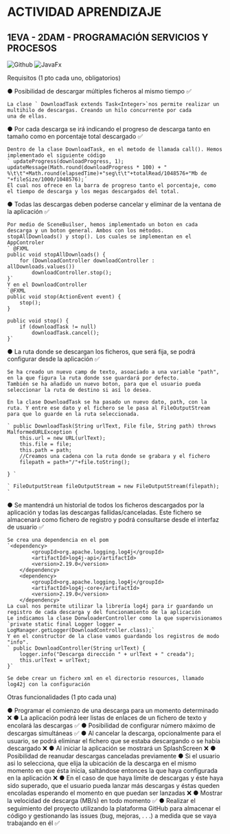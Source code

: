 # ACTIVIDAD APRENDIZAJE
## 1EVA - 2DAM - PROGRAMACIÓN SERVICIOS Y PROCESOS

![Github](https://img.shields.io/badge/github-black?style=for-the-badge&logo=github&logoColor=white)
![JavaFx](https://img.shields.io/badge/JavaFx-orange?style=for-the-badge&logo=javafx&logoColor=white)

Requisitos (1 pto cada uno, obligatorios)

●	Posibilidad de descargar múltiples ficheros al mismo tiempo  ✅
    
    La clase ` DownloadTask extends Task<Integer>`nos permite realizar un multihilo de descargas. Creando un hilo concurrente por cada
    una de ellas.

●	Por cada descarga se irá indicando el progreso de descarga tanto en tamaño como en porcentaje total descargado ✅

    Dentro de la clase DownloadTask, en el metodo de llamada call(). Hemos implementado el siguiente código
    ` updateProgress(downloadProgress, 1);
    updateMessage(Math.round(downloadProgress * 100) + " %\t\t"+Math.round(elapsedTime)+"seg\t\t"+totalRead/1048576+"Mb de "+fileSize/1000/1048576);´
    El cual nos ofrece en la barra de progreso tanto el porcentaje, como el tiempo de descarga y los megas descargados del total.

●	Todas las descargas deben poderse cancelar y eliminar de la ventana de la aplicación ✅

    Por medio de SceneBuilser, hemos implementado un boton en cada descarga y un boton general. Ambos con los métodos.
    stopAllDownloads() y stop(). Los cuales se implementan en el AppControler
    ` @FXML
    public void stopAllDownloads() {
        for (DownloadController downloadController : allDownloads.values())
            downloadController.stop();
    }`
    Y en el DownloadController
    `@FXML
    public void stop(ActionEvent event) {
        stop();
    }

    public void stop() {
        if (downloadTask != null)
            downloadTask.cancel();
    }`
●	La ruta donde se descargan los ficheros, que será fija, se podrá configurar desde la aplicación ✅

    Se ha creado un nuevo camp de texto, asoaciado a una variable "path", en la que figura la ruta donde sse guardará por defecto.
    También se ha añadido un nuevo boton, para que el usuario pueda seleccionar la ruta de destino si así lo desea.

    En la clase DownloadTask se ha pasado un nuevo dato, path, con la ruta. Y entre ese dato y el fichero se le pasa al FileOutputStream 
    para que lo guarde en la ruta seleccionada.

    ` public DownloadTask(String urlText, File file, String path) throws MalformedURLException {
        this.url = new URL(urlText);
        this.file = file;
        this.path = path;
        //Creamos una cadena con la ruta donde se grabara y el fichero
        filepath = path+"/"+file.toString();

    } `

    ` FileOutputStream fileOutputStream = new FileOutputStream(filepath); `
●	Se mantendrá un historial de todos los ficheros descargados por la aplicación y todas las descargas fallidas/canceladas. Este fichero se almacenará 
    como fichero de registro y podrá consultarse desde el interfaz de usuario ✅
    
    Se crea una dependencia en el pom
    `<dependency>
            <groupId>org.apache.logging.log4j</groupId>
            <artifactId>log4j-api</artifactId>
            <version>2.19.0</version>
        </dependency>
        <dependency>
            <groupId>org.apache.logging.log4j</groupId>
            <artifactId>log4j-core</artifactId>
            <version>2.19.0</version>
        </dependency>`
    La cual nos permite utilizar la librería log4j para ir guardando un registro de cada descarga y del funcionamiento de la aplicación
    Le indicamos la clase DonwloaderController como la que supervisionamos
    `private static final Logger logger = LogManager.getLogger(DownloadController.class);`
    Y en el constructor de la clase vamos guardando los registros de modo "info".
    ` public DownloadController(String urlText) {
        logger.info("Descarga dirección " + urlText + " creada");
        this.urlText = urlText;
    }`

    Se debe crear un fichero xml en el directorio resources, llamado log42j con la configuración
    

Otras funcionalidades (1 pto cada una)

●	Programar el comienzo de una descarga para un momento determinado ❌
●	La aplicación podrá leer listas de enlaces de un fichero de texto y encolará las descargas ✅
●	Posibilidad de configurar número máximo de descargas simultáneas ✅
●	Al cancelar la descarga, opcionalmente para el usuario, se podrá eliminar el fichero que se estaba descargando o se había descargado ❌
●	Al iniciar la aplicación se mostrará un SplashScreen ❌
●	Posibilidad de reanudar descargas canceladas previamente
●	Si el usuario asi lo selecciona, que elija la ubicación de la descarga en el mismo momento en que ésta inicia, saltándose entonces la que haya configurada en la aplicación ❌
●	En el caso de que haya límite de descargas y éste haya sido superado, que el usuario pueda lanzar más descargas y éstas queden encoladas esperando el momento en que puedan ser lanzadas ❌
●	Mostrar la velocidad de descarga (MB/s) en todo momento  ✅
●	Realizar el seguimiento del proyecto utilizando la plataforma GitHub para almacenar el código y gestionando las issues (bug, mejoras, . . .) a medida que se vaya trabajando en él ✅

